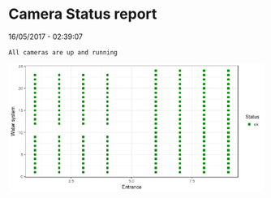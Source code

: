Camera Status report
================
16/05/2017 - 02:39:07

    All cameras are up and running

![](camreport_files/figure-markdown_github/unnamed-chunk-2-1.png)
